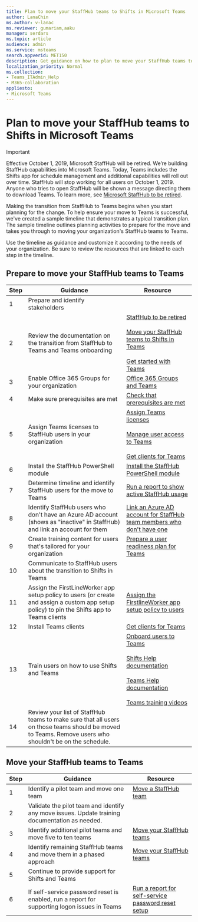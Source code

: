 ```yaml
---
title: Plan to move your StaffHub teams to Shifts in Microsoft Teams
author: LanaChin
ms.author: v-lanac
ms.reviewer: gumariam,aaku
manager: serdars
ms.topic: article
audience: admin
ms.service: msteams
search.appverid: MET150
description: Get guidance on how to plan to move your StaffHub teams to Shifts in Microsoft Teams.
localization_priority: Normal
ms.collection: 
- Teams_ITAdmin_Help
- M365-collaboration
appliesto: 
- Microsoft Teams
---
```


# Plan to move your StaffHub teams to Shifts in Microsoft Teams

> [!IMPORTANT]
> Effective October 1, 2019, Microsoft StaffHub will be retired. We’re building StaffHub capabilities into Microsoft Teams. Today, Teams includes the Shifts app for schedule management and additional capabilities will roll out over time. StaffHub will stop working for all users on October 1, 2019. Anyone who tries to open StaffHub will be shown a message directing them to download Teams. To learn more, see [Microsoft StaffHub to be retired](microsoft-staffhub-to-be-retired.md). 

Making the transition from StaffHub to Teams begins when you start planning for the change. To help ensure your move to Teams is successful, we've created a sample  timeline that demonstrates a typical transition plan. The sample timeline outlines planning activities to prepare for the move and takes you through to moving your organization's StaffHub teams to Teams.

Use the timeline as guidance and customize it according to the needs of your organization. Be sure to review the resources that are linked to each step in the timeline.

## Prepare to move your StaffHub teams to Teams

|Step |Guidance  |Resource |
|---------|---------|---------|
|1    |Prepare and identify stakeholders         |         |
|2     |Review the documentation on the transition from StaffHub to Teams and Teams onboarding         |[StaffHub to be retired](microsoft-staffhub-to-be-retired.md)<br><br>[Move your StaffHub teams to Shifts in Teams](move-staffhub-teams-to-shifts-in-teams.md)<br><br>[Get started with Teams](../../get-started-with-teams-quick-start.md)         |
|3    |Enable Office 365 Groups for your organization        |[Office 365 Groups and Teams](../../Office-365-groups.md)      |
|4    |Make sure prerequisites are met         |[Check that prerequisites are met](move-staffhub-teams-to-shifts-in-teams.md#check-that-prerequisites-are-met)       |
|5   |Assign Teams licenses to StaffHub users in your organization|[Assign Teams licenses](move-staffhub-teams-to-shifts-in-teams.md#assign-teams-licenses)<br><br>[Manage user access to Teams](../../user-access.md)<br><br>[Get clients for Teams](../../get-clients.md)        |
|6    |Install the StaffHub PowerShell module        |[Install the StaffHub PowerShell module](install-the-staffhub-powershell-module.md)        |
|7     |Determine timeline and identify StaffHub users for the move to Teams       |[Run a report to show active StaffHub usage](run-report-to-show-staffhub-usage.md) |
|8     |Identify StaffHub users who don't have an Azure AD account (shows as "inactive" in StaffHub) and link an account for them     |[Link an Azure AD account for StaffHub team members who don't have one](move-staffhub-teams-to-shifts-in-teams.md#link-an-azure-ad-account-for-staffhub-team-members-who-dont-have-one)        |
|9    |Create training content for users that's tailored for your organization         |[Prepare a user readiness plan for Teams](../../upgrade-user-readiness.md)     |
|10    |Communicate to StaffHub users about the transition to Shifts in Teams         |         |
|11    |Assign the FirstLineWorker app setup policy to users (or create and assign a custom app setup policy) to pin the Shifts app to Teams clients  |[Assign the FirstlineWorker app setup policy to users](move-staffhub-teams-to-shifts-in-teams.md#assign-the-firstlineworker-app-setup-policy-to-users)         |
|12     |Install Teams clients         |[Get clients for Teams](../../get-clients.md) |
|13     |Train users on how to use Shifts and Teams         |[Onboard users to Teams](move-staffhub-teams-to-shifts-in-teams.md#onboard-users-to-teams)<br><br>[Shifts Help documentation](https://support.office.com/en-us/article/apps-and-services-cc1fba57-9900-4634-8306-2360a40c665b)<br><br>[Teams Help documentation](https://support.office.com/teams)<br><br>[Teams training videos](https://support.office.com/article/microsoft-teams-video-training-4f108e54-240b-4351-8084-b1089f0d21d7)       |
|14     |Review your list of StaffHub teams to make sure that all users on those teams should be moved to Teams. Remove users who shouldn't be on the schedule. |         |

## Move your StaffHub teams to Teams

|Step |Guidance |Resource  |
|---------|---------|---------|
|1  |Identify a pilot team and move one team          |[Move a StaffHub team](move-staffhub-teams-to-shifts-in-teams.md#move-a-staffhub-team)          |
|2    |Validate the pilot team and identify any move issues. Update training documentation as needed.         |         |
|3     |Identify additional pilot teams and move five to ten teams         |[Move your StaffHub teams](move-staffhub-teams-to-shifts-in-teams.md#go-beyond-your-pilot-and-move-all-staffhub-teams)         |
|4     |Identify remaining StaffHub teams and move them in a phased approach         |[Move your StaffHub teams](move-staffhub-teams-to-shifts-in-teams.md#go-beyond-your-pilot-and-move-all-staffhub-teams)         |
|5     |Continue to provide support for Shifts and Teams         |         |
|6     |If self-service password reset is enabled, run a report for supporting logon issues in Teams       |[Run a report for self-service password reset setup](https://docs.microsoft.com/azure/active-directory/authentication/howto-sspr-reporting)        |
